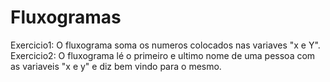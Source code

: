 # Fluxogramas
Exercicio1: O fluxograma soma os numeros colocados nas variaves "x e Y".
Exercicio2: O fluxograma lé o primeiro e ultimo nome de uma pessoa com as variaveis "x e y" e diz bem vindo para o mesmo.
